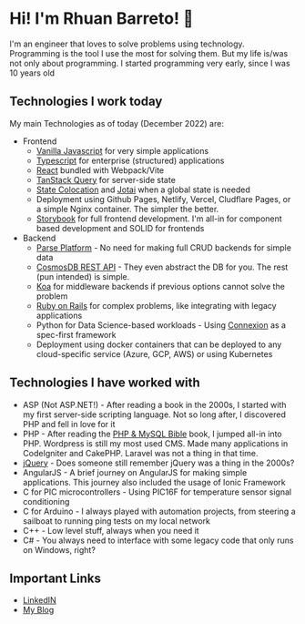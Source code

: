 # Hi! I'm Rhuan Barreto! 👋

I'm an engineer that loves to solve problems using technology. Programming is the tool I use the most for solving them. But my life is/was not only about programming.
I started programming very early, since I was 10 years old 

## Technologies I work today

My main Technologies as of today (December 2022) are:

- Frontend
  - [Vanilla Javascript](http://vanilla-js.com/) for very simple applications
  - [Typescript](https://www.typescriptlang.org/) for enterprise (structured) applications
  - [React](https://beta.reactjs.org/) bundled with Webpack/Vite
  - [TanStack Query](https://tanstack.com/query/v4) for server-side state
  - [State Colocation](https://kentcdodds.com/blog/state-colocation-will-make-your-react-app-faster) and [Jotai](https://jotai.org/) when a global state is needed
  - Deployment using Github Pages, Netlify, Vercel, Cludflare Pages, or a simple Nginx container. The simpler the better.
  - [Storybook](https://storybook.js.org/) for full frontend development. I'm all-in for component based development and SOLID for frontends
- Backend
  - [Parse Platform](https://parseplatform.org/) - No need for making full CRUD backends for simple data
  - [CosmosDB REST API](https://learn.microsoft.com/en-us/rest/api/cosmos-db/) - They even abstract the DB for you. The rest (pun intended) is simple.
  - [Koa](https://koajs.com/) for middleware backends if previous options cannot solve the problem
  - [Ruby on Rails](https://rubyonrails.org/) for complex problems, like integrating with legacy applications
  - Python for Data Science-based workloads - Using [Connexion](https://connexion.readthedocs.io/en/latest/) as a spec-first framework
  - Deployment using docker containers that can be deployed to any cloud-specific service (Azure, GCP, AWS) or using Kubernetes

## Technologies I have worked with

- ASP (Not ASP.NET!) - After reading a book in the 2000s, I started with my first server-side scripting language. Not so long after, I discovered PHP and fell in love for it
- PHP - After reading the [PHP & MySQL Bible](https://www.wiley.com/en-ie/PHP5+and+MySQL+Bible-p-9780764557460) book, I jumped all-in into PHP. Wordpress is still my most used CMS. Made many applications in CodeIgniter and CakePHP. Laravel was not a thing in that time.
- [jQuery](https://jquery.com/) - Does someone still remember jQuery was a thing in the 2000s?
- AngularJS - A brief journey on AngularJS for making simple applications. This journey also included the usage of Ionic Framework
- C for PIC microcontrollers - Using PIC16F for temperature sensor signal conditioning
- C for Arduino - I always played with automation projects, from steering a sailboat to running ping tests on my local network
- C++ - Low level stuff, always when you need it
- C# - You always need to interface with some legacy code that only runs on Windows, right?

## Important Links

- [LinkedIN](https://www.linkedin.com/in/rhuanbarreto/)
- [My Blog](https://rhuan.com.br/site)
